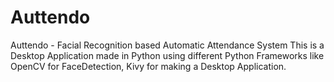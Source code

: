 # Auttendo
Auttendo - Facial Recognition based Automatic Attendance System
This is a Desktop Application made in Python using different Python Frameworks like OpenCV for FaceDetection, Kivy for making a Desktop Application. 
